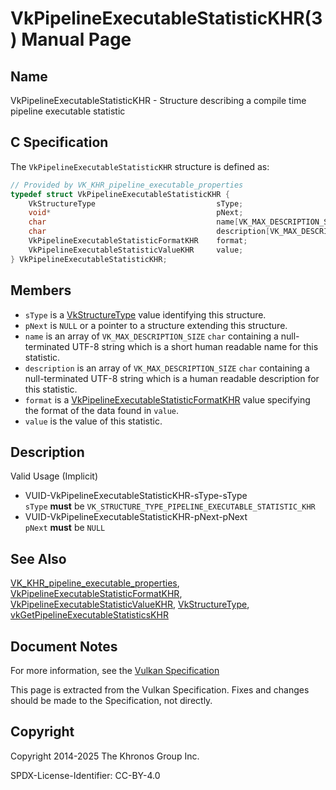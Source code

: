 # VkPipelineExecutableStatisticKHR(3) Manual Page

## Name

VkPipelineExecutableStatisticKHR - Structure describing a compile time pipeline executable statistic



## [](#_c_specification)C Specification

The `VkPipelineExecutableStatisticKHR` structure is defined as:

```c++
// Provided by VK_KHR_pipeline_executable_properties
typedef struct VkPipelineExecutableStatisticKHR {
    VkStructureType                           sType;
    void*                                     pNext;
    char                                      name[VK_MAX_DESCRIPTION_SIZE];
    char                                      description[VK_MAX_DESCRIPTION_SIZE];
    VkPipelineExecutableStatisticFormatKHR    format;
    VkPipelineExecutableStatisticValueKHR     value;
} VkPipelineExecutableStatisticKHR;
```

## [](#_members)Members

- `sType` is a [VkStructureType](https://registry.khronos.org/vulkan/specs/latest/man/html/VkStructureType.html) value identifying this structure.
- `pNext` is `NULL` or a pointer to a structure extending this structure.
- `name` is an array of `VK_MAX_DESCRIPTION_SIZE` `char` containing a null-terminated UTF-8 string which is a short human readable name for this statistic.
- `description` is an array of `VK_MAX_DESCRIPTION_SIZE` `char` containing a null-terminated UTF-8 string which is a human readable description for this statistic.
- `format` is a [VkPipelineExecutableStatisticFormatKHR](https://registry.khronos.org/vulkan/specs/latest/man/html/VkPipelineExecutableStatisticFormatKHR.html) value specifying the format of the data found in `value`.
- `value` is the value of this statistic.

## [](#_description)Description

Valid Usage (Implicit)

- [](#VUID-VkPipelineExecutableStatisticKHR-sType-sType)VUID-VkPipelineExecutableStatisticKHR-sType-sType  
  `sType` **must** be `VK_STRUCTURE_TYPE_PIPELINE_EXECUTABLE_STATISTIC_KHR`
- [](#VUID-VkPipelineExecutableStatisticKHR-pNext-pNext)VUID-VkPipelineExecutableStatisticKHR-pNext-pNext  
  `pNext` **must** be `NULL`

## [](#_see_also)See Also

[VK\_KHR\_pipeline\_executable\_properties](https://registry.khronos.org/vulkan/specs/latest/man/html/VK_KHR_pipeline_executable_properties.html), [VkPipelineExecutableStatisticFormatKHR](https://registry.khronos.org/vulkan/specs/latest/man/html/VkPipelineExecutableStatisticFormatKHR.html), [VkPipelineExecutableStatisticValueKHR](https://registry.khronos.org/vulkan/specs/latest/man/html/VkPipelineExecutableStatisticValueKHR.html), [VkStructureType](https://registry.khronos.org/vulkan/specs/latest/man/html/VkStructureType.html), [vkGetPipelineExecutableStatisticsKHR](https://registry.khronos.org/vulkan/specs/latest/man/html/vkGetPipelineExecutableStatisticsKHR.html)

## [](#_document_notes)Document Notes

For more information, see the [Vulkan Specification](https://registry.khronos.org/vulkan/specs/latest/html/vkspec.html#VkPipelineExecutableStatisticKHR)

This page is extracted from the Vulkan Specification. Fixes and changes should be made to the Specification, not directly.

## [](#_copyright)Copyright

Copyright 2014-2025 The Khronos Group Inc.

SPDX-License-Identifier: CC-BY-4.0